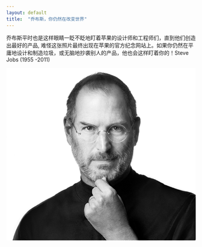 ```yaml
---
layout: default
title:  "乔布斯，你仍然在改变世界"
---
```

乔布斯平时也是这样眼睛一眨不眨地盯着苹果的设计师和工程师们，直到他们创造出最好的产品, 难怪这张照片最终出现在苹果的官方纪念网站上。如果你仍然在平庸地设计和制造垃圾，或无脑地抄袭别人的产品，他也会这样盯着你的！Steve Jobs (1955 -2011)


![steve-jobs](/images/steve-jobs.jpg)
